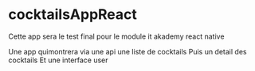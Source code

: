 # cocktailsAppReact

Cette app sera le test final pour le module it akademy react native

Une app quimontrera via une api une liste de cocktails
Puis un detail des cocktails
Et une interface user